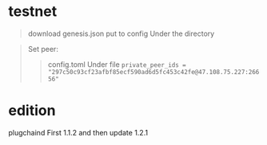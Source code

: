 # testnet

> download  genesis.json put to config Under the directory

> Set peer:
>> config.toml Under file 
>> ``` private_peer_ids = "297c50c93cf23afbf85ecf590ad6d5fc453c42fe@47.108.75.227:26656" ```


# edition
plugchaind First 1.1.2 and then update 1.2.1
